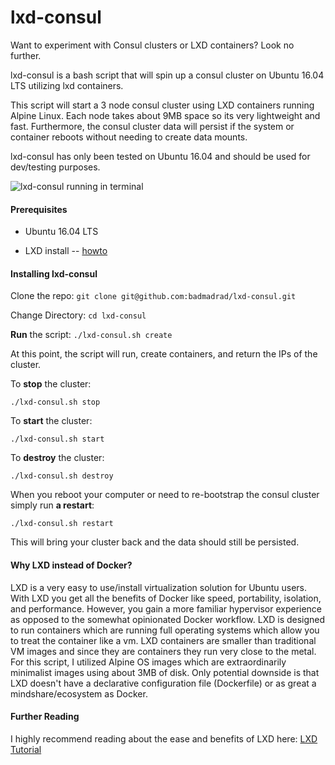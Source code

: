 # lxd-consul

Want to experiment with Consul clusters or LXD containers? Look no further.

lxd-consul is a bash script that will spin up a consul cluster on Ubuntu 16.04 LTS utilizing lxd containers.

This script will start a 3 node consul cluster using LXD containers running Alpine Linux. Each node takes about 9MB space so its very lightweight and fast. Furthermore, the consul cluster data will persist if the system or container reboots without needing to create data mounts.

lxd-consul has only been tested on Ubuntu 16.04 and should be used for dev/testing purposes.

![lxd-consul running in terminal](https://marioharvey.com/content/images/2016/Jul/lxdconsul.gif)

#### Prerequisites
* Ubuntu 16.04 LTS

* LXD install -- [howto](https://linuxcontainers.org/lxd/getting-started-cli/)

#### Installing lxd-consul

Clone the repo:
`git clone git@github.com:badmadrad/lxd-consul.git`

Change Directory:
`cd lxd-consul`

**Run** the script:
`./lxd-consul.sh create`

At this point, the script will run, create containers, and return the IPs of the cluster.

To **stop** the cluster:

`./lxd-consul.sh stop`

To **start** the cluster:

`./lxd-consul.sh start`

To **destroy** the cluster:

`./lxd-consul.sh destroy`

When you reboot your computer or need to re-bootstrap the consul cluster simply run **a restart**:

`./lxd-consul.sh restart`

This will bring your cluster back and the data should still be persisted.

#### Why LXD instead of Docker?

LXD is a very easy to use/install virtualization solution for Ubuntu users. With LXD you get all the benefits of Docker like speed, portability, isolation, and performance. However, you gain a more familiar hypervisor experience as opposed to the somewhat opinionated Docker workflow. LXD is designed to run containers which are running full operating systems which allow you to treat the container like a vm. LXD containers are smaller than traditional VM images and since they are containers they run very close to the metal. For this script, I utilized Alpine OS images which are extraordinarily minimalist images using about 3MB of disk. Only potential downside is that LXD doesn't have a declarative configuration file (Dockerfile) or as great a mindshare/ecosystem as Docker.

#### Further Reading

I highly recommend reading about the ease and benefits of LXD here:
[LXD Tutorial](http://insights.ubuntu.com/2016/03/14/the-lxd-2-0-story-prologue/)
